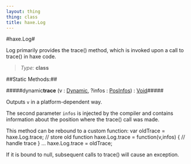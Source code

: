 ```yaml
---
layout: thing
thing: class
title: haxe.Log
---
```

#haxe.Log#

Log primarily provides the trace() method, which is invoked upon a call to
trace() in haxe code.



> *Type:* **class**


##Static Methods:##


#####dynamic**trace** (v : <a href="../Dynamic.html" class="type">Dynamic</a>, ?infos : <a href="../haxe/PosInfos.html" class="type">PosInfos</a>) : <a href="../Void.html" class="type">Void</a>#####

Outputs `v` in a platform-dependent way.

The second parameter `infos` is injected by the compiler and contains
information about the position where the trace() call was made.

This method can be rebound to a custom function:
var oldTrace = haxe.Log.trace; // store old function
haxe.Log.trace = function(v,infos) { // handle trace }
...
haxe.Log.trace = oldTrace;

If it is bound to null, subsequent calls to trace() will cause an
exception.













